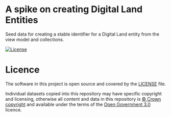 # A spike on creating Digital Land Entities

Seed data for creating a stable identifier for a Digital Land entity from the view model and collections.

[![License](https://img.shields.io/github/license/mashape/apistatus.svg)](https://github.com/digital-land/entity-data/blob/master/LICENSE)

# Licence

The software in this project is open source and covered by the [LICENSE](LICENSE) file.

Individual datasets copied into this repository may have specific copyright and licensing, otherwise all content and data in this repository is
[© Crown copyright](http://www.nationalarchives.gov.uk/information-management/re-using-public-sector-information/copyright-and-re-use/crown-copyright/)
and available under the terms of the [Open Government 3.0](https://www.nationalarchives.gov.uk/doc/open-government-licence/version/3/) licence.
